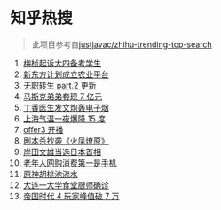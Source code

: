 # 知乎热搜

> 此项目参考自[justjavac/zhihu-trending-top-search](https://github.com/justjavac/zhihu-trending-top-search/blob/main/utils.ts)

<!-- BEGIN -->
  <!-- 最后更新时间:Wed Nov 10 2021 06:13:24 GMT+0000 (Coordinated Universal Time) -->
  1. [梅桢起诉大四备考学生](https://www.zhihu.com/search?q=梅桢)
1. [新东方计划成立农业平台](https://www.zhihu.com/search?q=新东方)
1. [无职转生 part.2 更新](https://www.zhihu.com/search?q=无职转生)
1. [马斯克弟弟套现 7 亿元](https://www.zhihu.com/search?q=马斯克弟弟)
1. [丁香医生发文炮轰电子烟](https://www.zhihu.com/search?q=丁香医生)
1. [上海气温一夜爆降 15 度](https://www.zhihu.com/search?q=上海降温)
1. [offer3 开播](https://www.zhihu.com/search?q=令人心动的offer)
1. [剧本杀抄袭《火凤燎原》](https://www.zhihu.com/search?q=剧本杀)
1. [岸田文雄当选日本首相](https://www.zhihu.com/search?q=岸田文雄)
1. [老年人网购消费第一是手机](https://www.zhihu.com/search?q=老年人网购,)
1. [原神胡桃池流水](https://www.zhihu.com/search?q=原神)
1. [大连一大学食堂厨师确诊](https://www.zhihu.com/search?q=大连疫情)
1. [帝国时代 4 玩家峰值破 7 万](https://www.zhihu.com/search?q=帝国时代4)
  <!-- END -->